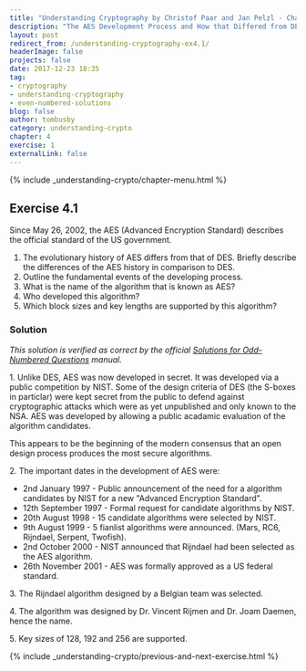 ```yaml
---
title: "Understanding Cryptography by Christof Paar and Jan Pelzl - Chapter 4 Solutions - Ex4.1"
description: "The AES Development Process and How that Differed from DES"
layout: post
redirect_from: /understanding-cryptography-ex4.1/
headerImage: false
projects: false
date: 2017-12-23 18:35
tag:
- cryptography
- understanding-cryptography
- even-numbered-solutions
blog: false
author: tombusby
category: understanding-crypto
chapter: 4
exercise: 1
externalLink: false
---
```


{% include _understanding-crypto/chapter-menu.html %}

## Exercise 4.1

Since May 26, 2002, the AES (Advanced Encryption Standard) describes the official standard of the US government.

1. The evolutionary history of AES differs from that of DES. Briefly describe the differences of the AES history in comparison to DES.
2. Outline the fundamental events of the developing process.
3. What is the name of the algorithm that is known as AES?
4. Who developed this algorithm?
5. Which block sizes and key lengths are supported by this algorithm?

### Solution

*This solution is verified as correct by the official [Solutions for Odd-Numbered Questions](http://wiki.crypto.rub.de/Buch/en/download/Understanding_Cryptography_Odd_Solutions.pdf) manual.*

1\. Unlike DES, AES was now developed in secret. It was developed via a public competition by NIST. Some of the design criteria of DES (the S-boxes in particlar) were kept secret from the public to defend against cryptographic attacks which were as yet unpublished and only known to the NSA. AES was developed by allowing a public acadamic evaluation of the algorithm candidates.

This appears to be the beginning of the modern consensus that an open design process produces the most secure algorithms.

2\. The important dates in the development of AES were:

* 2nd January 1997 - Public announcement of the need for a algorithm candidates by NIST for a new "Advanced Encryption Standard".
* 12th September 1997 - Formal request for candidate algorithms by NIST.
* 20th August 1998 - 15 candidate algorithms were selected by NIST.
* 9th August 1999 - 5 fianlist algorithms were announced.  (Mars, RC6, Rijndael, Serpent, Twofish).
* 2nd October 2000 - NIST announced that Rijndael had been selected as the AES algorithm.
* 26th November 2001 - AES was formally approved as a US federal standard.

3\. The Rijndael algorithm designed by a Belgian team was selected.

4\. The algorithm was designed by Dr. Vincent Rijmen and Dr. Joam Daemen, hence the name.

5\. Key sizes of 128, 192 and 256 are supported.

{% include _understanding-crypto/previous-and-next-exercise.html %}
